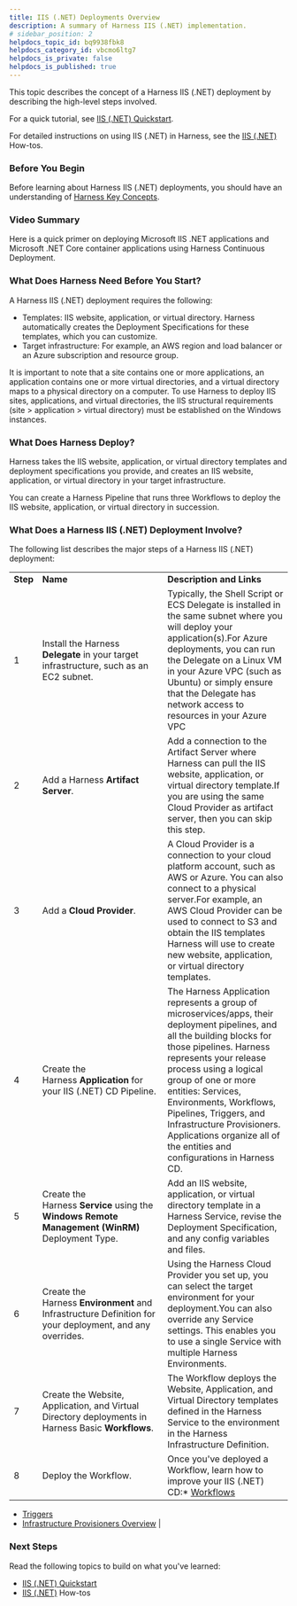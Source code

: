 ```yaml
---
title: IIS (.NET) Deployments Overview
description: A summary of Harness IIS (.NET) implementation.
# sidebar_position: 2
helpdocs_topic_id: bq9938fbk8
helpdocs_category_id: vbcmo6ltg7
helpdocs_is_private: false
helpdocs_is_published: true
---
```


This topic describes the concept of a Harness IIS (.NET) deployment by describing the high-level steps involved.

For a quick tutorial, see [IIS (.NET) Quickstart](/article/2oo63r9rwb-iis-net-quickstart).

For detailed instructions on using IIS (.NET) in Harness, see the [IIS (.NET)](/category/3lkbch7kgn-dotnet-deployments) How-tos.

### Before You Begin

Before learning about Harness IIS (.NET) deployments, you should have an understanding of [Harness Key Concepts](/article/4o7oqwih6h-harness-key-concepts).

### Video Summary

Here is a quick primer on deploying Microsoft IIS .NET applications and Microsoft .NET Core container applications using Harness Continuous Deployment.

<!-- Video:
https://harness-1.wistia.com/medias/rpv5vwzpxz-->
<docvideo src="https://www.youtube.com/embed/udWD4LoG_R4" />


### What Does Harness Need Before You Start?

A Harness IIS (.NET) deployment requires the following:

* Templates: IIS website, application, or virtual directory. Harness automatically creates the Deployment Specifications for these templates, which you can customize.
* Target infrastructure: For example, an AWS region and load balancer or an Azure subscription and resource group.

It is important to note that a site contains one or more applications, an application contains one or more virtual directories, and a virtual directory maps to a physical directory on a computer. To use Harness to deploy IIS sites, applications, and virtual directories, the IIS structural requirements (site > application > virtual directory) must be established on the Windows instances.

### What Does Harness Deploy?

Harness takes the IIS website, application, or virtual directory templates and deployment specifications you provide, and creates an IIS website, application, or virtual directory in your target infrastructure.

You can create a Harness Pipeline that runs three Workflows to deploy the IIS website, application, or virtual directory in succession.

### What Does a Harness IIS (.NET) Deployment Involve?

The following list describes the major steps of a Harness IIS (.NET) deployment:



|  |  |  |
| --- | --- | --- |
| **Step** | **Name** | **Description and Links** |
| 1 | Install the Harness **Delegate** in your target infrastructure, such as an EC2 subnet. | Typically, the Shell Script or ECS Delegate is installed in the same subnet where you will deploy your application(s).For Azure deployments, you can run the Delegate on a Linux VM in your Azure VPC (such as Ubuntu) or simply ensure that the Delegate has network access to resources in your Azure VPC |
| 2 | Add a Harness **Artifact Server**. | Add a connection to the Artifact Server where Harness can pull the IIS website, application, or virtual directory template.If you are using the same Cloud Provider as artifact server, then you can skip this step. |
| 3 | Add a **Cloud Provider**. | A Cloud Provider is a connection to your cloud platform account, such as AWS or Azure. You can also connect to a physical server.For example, an AWS Cloud Provider can be used to connect to S3 and obtain the IIS templates Harness will use to create new website, application, or virtual directory templates. |
| 4 | Create the Harness **Application** for your IIS (.NET) CD Pipeline. | The Harness Application represents a group of microservices/apps, their deployment pipelines, and all the building blocks for those pipelines. Harness represents your release process using a logical group of one or more entities: Services, Environments, Workflows, Pipelines, Triggers, and Infrastructure Provisioners. Applications organize all of the entities and configurations in Harness CD. |
| 5 | Create the Harness **Service** using the **Windows Remote Management (WinRM)** Deployment Type. | Add an IIS website, application, or virtual directory template in a Harness Service, revise the Deployment Specification, and any config variables and files. |
| 6 | Create the Harness **Environment** and Infrastructure Definition for your deployment, and any overrides. | Using the Harness Cloud Provider you set up, you can select the target environment for your deployment.You can also override any Service settings. This enables you to use a single Service with multiple Harness Environments. |
| 7 | Create the Website, Application, and Virtual Directory deployments in Harness Basic **Workflows**. | The Workflow deploys the Website, Application, and Virtual Directory templates defined in the Harness Service to the environment in the Harness Infrastructure Definition. |
| 8 | Deploy the Workflow. | Once you've deployed a Workflow, learn how to improve your IIS (.NET) CD:* [Workflows](/article/m220i1tnia-workflow-configuration)
* [Triggers](/article/xerirloz9a-add-a-trigger-2)
* [Infrastructure Provisioners Overview](/article/o22jx8amxb-add-an-infra-provisioner)
 |

### Next Steps

Read the following topics to build on what you've learned:

* [IIS (.NET) Quickstart](/article/2oo63r9rwb-iis-net-quickstart)
* [IIS (.NET)](/category/3lkbch7kgn-dotnet-deployments) How-tos

